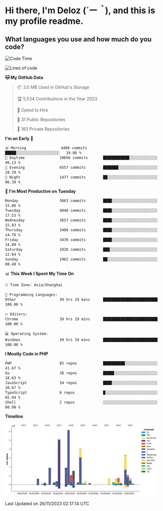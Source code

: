 # **Hi there, I'm Deloz (*´ー｀*), and this is my profile readme.**

## **What languages you use and how much do you code?**

<!--START_SECTION:waka-->
![Code Time](http://img.shields.io/badge/Code%20Time-2%2C855%20hrs%2042%20mins-blue)

![Lines of code](https://img.shields.io/badge/From%20Hello%20World%20I%27ve%20Written-32.1%20million%20lines%20of%20code-blue)

**🐱 My GitHub Data** 

> 📦 3.0 MB Used in GitHub's Storage 
 > 
> 🏆 5,534 Contributions in the Year 2023
 > 
> 💼 Opted to Hire
 > 
> 📜 31 Public Repositories 
 > 
> 🔑 183 Private Repositories 
 > 
**I'm an Early 🐤** 

```text
🌞 Morning                4408 commits        █████░░░░░░░░░░░░░░░░░░░░   19.08 % 
🌆 Daytime                10656 commits       ████████████░░░░░░░░░░░░░   46.13 % 
🌃 Evening                6557 commits        ███████░░░░░░░░░░░░░░░░░░   28.39 % 
🌙 Night                  1477 commits        ██░░░░░░░░░░░░░░░░░░░░░░░   06.39 % 
```
📅 **I'm Most Productive on Tuesday** 

```text
Monday                   3663 commits        ████░░░░░░░░░░░░░░░░░░░░░   15.86 % 
Tuesday                  4048 commits        ████░░░░░░░░░░░░░░░░░░░░░   17.53 % 
Wednesday                3657 commits        ████░░░░░░░░░░░░░░░░░░░░░   15.83 % 
Thursday                 3409 commits        ████░░░░░░░░░░░░░░░░░░░░░   14.76 % 
Friday                   3439 commits        ████░░░░░░░░░░░░░░░░░░░░░   14.89 % 
Saturday                 2920 commits        ███░░░░░░░░░░░░░░░░░░░░░░   12.64 % 
Sunday                   1962 commits        ██░░░░░░░░░░░░░░░░░░░░░░░   08.49 % 
```


📊 **This Week I Spent My Time On** 

```text
🕑︎ Time Zone: Asia/Shanghai

💬 Programming Languages: 
Other                    39 hrs 19 mins      █████████████████████████   100.00 % 

🔥 Editors: 
Chrome                   39 hrs 19 mins      █████████████████████████   100.00 % 

💻 Operating System: 
Windows                  39 hrs 19 mins      █████████████████████████   100.00 % 
```

**I Mostly Code in PHP** 

```text
PHP                      85 repos            ██████████░░░░░░░░░░░░░░░   41.67 % 
Go                       38 repos            █████░░░░░░░░░░░░░░░░░░░░   18.63 % 
JavaScript               34 repos            ████░░░░░░░░░░░░░░░░░░░░░   16.67 % 
TypeScript               6 repos             █░░░░░░░░░░░░░░░░░░░░░░░░   02.94 % 
Shell                    2 repos             ░░░░░░░░░░░░░░░░░░░░░░░░░   00.98 % 
```



**Timeline**

![Lines of Code chart](https://raw.githubusercontent.com/deloz/deloz/main/assets/bar_graph.png)


 Last Updated on 26/11/2023 02:17:14 UTC
<!--END_SECTION:waka-->
